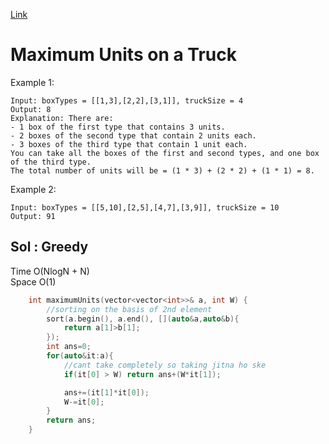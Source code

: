 [Link](https://leetcode.com/problems/maximum-units-on-a-truck/description/)

# Maximum Units on a Truck

Example 1:

```
Input: boxTypes = [[1,3],[2,2],[3,1]], truckSize = 4
Output: 8
Explanation: There are:
- 1 box of the first type that contains 3 units.
- 2 boxes of the second type that contain 2 units each.
- 3 boxes of the third type that contain 1 unit each.
You can take all the boxes of the first and second types, and one box of the third type.
The total number of units will be = (1 * 3) + (2 * 2) + (1 * 1) = 8.
```

Example 2:

```
Input: boxTypes = [[5,10],[2,5],[4,7],[3,9]], truckSize = 10
Output: 91
```

## Sol : Greedy

Time O(NlogN + N) <br>
Space O(1)

```cpp
    int maximumUnits(vector<vector<int>>& a, int W) {
        //sorting on the basis of 2nd element
        sort(a.begin(), a.end(), [](auto&a,auto&b){
            return a[1]>b[1];
        });
        int ans=0;
        for(auto&it:a){
            //cant take completely so taking jitna ho ske
            if(it[0] > W) return ans+(W*it[1]);

            ans+=(it[1]*it[0]);
            W-=it[0];
        }
        return ans;
    }
```
